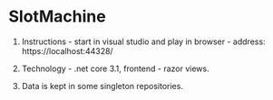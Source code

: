 # SlotMachine

1. Instructions - start in visual studio and play in browser - address: https://localhost:44328/

2. Technology - .net core 3.1, frontend - razor views.

3. Data is kept in some singleton repositories.
